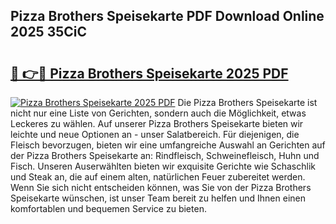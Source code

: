 ## Pizza Brothers Speisekarte PDF Download Online 2025 35CiC

# <h2><a href="http://gcaueb.nevu.top/?p=Pizza+Brothers+Speisekarte">🔗 👉🔴 Pizza Brothers Speisekarte 2025 PDF</a></h2>

[![Pizza Brothers Speisekarte 2025 PDF](https://i.imgur.com/dBaPXMq.png)](http://gcaueb.nevu.top/?p=Pizza+Brothers+Speisekarte)
Die Pizza Brothers Speisekarte ist nicht nur eine Liste von Gerichten, sondern auch die Möglichkeit, etwas Leckeres zu wählen. Auf unserer Pizza Brothers Speisekarte bieten wir leichte und neue Optionen an - unser Salatbereich. Für diejenigen, die Fleisch bevorzugen, bieten wir eine umfangreiche Auswahl an Gerichten auf der Pizza Brothers Speisekarte an: Rindfleisch, Schweinefleisch, Huhn und Fisch. Unseren Auserwählten bieten wir exquisite Gerichte wie Schaschlik und Steak an, die auf einem alten, natürlichen Feuer zubereitet werden. Wenn Sie sich nicht entscheiden können, was Sie von der Pizza Brothers Speisekarte wünschen, ist unser Team bereit zu helfen und Ihnen einen komfortablen und bequemen Service zu bieten.
